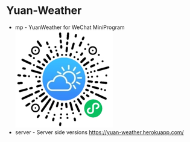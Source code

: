 # Yuan-Weather

 * mp - YuanWeather for WeChat MiniProgram 
![ 小程序码 ](yuanweather_for_wechat_258.jpg)
 * server - Server side versions https://yuan-weather.herokuapp.com/
 
